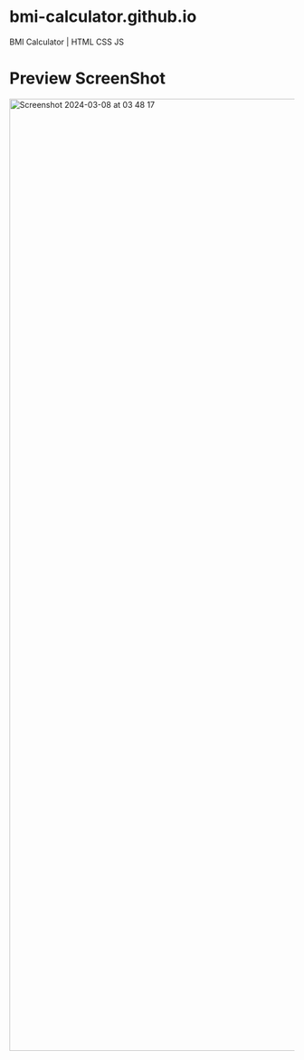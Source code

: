 # bmi-calculator.github.io
BMI Calculator | HTML CSS JS


# Preview ScreenShot
<img width="1680" alt="Screenshot 2024-03-08 at 03 48 17" src="https://github.com/MateKatsadze/bmi-calculator.github.io/assets/162180357/f247e217-b5dd-47f7-a175-7350c01524ec">
